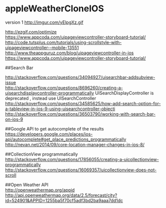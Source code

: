 # appleWeatherCloneIOS

version 1 
http://imgur.com/yElpgXz.gif

  
http://ezgif.com/optimize   
https://www.appcoda.com/uipageviewcontroller-storyboard-tutorial/   
http://code.tutsplus.com/tutorials/using-scrollstyle-with-uipageviewcontroller--mobile-13551   
http://www.theappguruz.com/blog/uipageviewcontroller-in-ios  
https://www.appcoda.com/uipageviewcontroller-storyboard-tutorial/   

##Search Bar
  
http://stackoverflow.com/questions/34094927/uisearchbar-addsubview-issue    
http://stackoverflow.com/questions/8696260/creating-a-uisearchdisplaycontroller-programmatically 
UISearchDisplayController is deprecated , instead use UISearchController
http://stackoverflow.com/questions/34585625/how-add-search-option-for-a-tableview-in-ios-9-using-uisearchcontroller-objecti   
http://stackoverflow.com/questions/36503790/working-with-search-bar-on-ios-9  

##Google API to get autocomplete of the results  
https://developers.google.com/places/ios-api/autocomplete#get_place_predictions_programmatically     
http://nevan.net/2014/09/core-location-manager-changes-in-ios-8/

##CollectionView programmatically  
http://stackoverflow.com/questions/17856055/creating-a-uicollectionview-programmatically  
http://stackoverflow.com/questions/16069357/uicollectionview-does-not-scroll

##Open Weather API  
http://openweathermap.org/appid   
http://api.openweathermap.org/data/2.5/forecast/city?id=524901&APPID=1255ba5f70cf5adf3bd2ba9aaa7dd1dc
